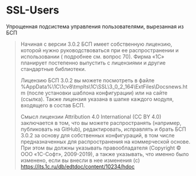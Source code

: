 # SSL-Users
Упрощенная подсистема управления пользователями, вырезанная из БСП

> Начиная с версии 3.0.2 БСП имеет собственную лицензию, которой нужно руководствоваться при ее распространении и использовании ( подробнее см. вопрос 70). Фирма «1С» планирует постепенно выпустить с лицензиями и другие стандартные библиотеки.
> 
> Лицензию БСП 3.0.2 вы можете посмотреть в файле %AppData%\1C\1cv8\tmplts\1C\SSL\3_0_2_164\ExtFiles\Docsnews.htm (после установки шаблона конфигурации) или на сайте (ссылка). Также лицензия указана в шапке каждого модуля, входящего в состав БСП.
> 
> Смысл лицензии Attribution 4.0 International (CC BY 4.0) заключается в том, что вы можете распространять (например, публиковать на GitHub), редактировать, исправлять и брать БСП 3.0.2 за основу для собственных конфигураций, в том числе предназначенных для распространения на коммерческой основе. При этом вы должны указывать правообладателя (Copyright © ООО «1С-Софт», 2009-2019), а также указывать, что именно было изменено, если вы внесли в нее изменения
(c) https://its.1c.ru/db/edtdoc/content/10234/hdoc

